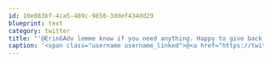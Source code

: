 ```yaml
---
id: 10e883bf-4ca5-489c-9850-3ddef434dd29
blueprint: text
category: twitter
title: "'@ErinGAdv lemme know if you need anything. Happy to give back to GA peeps."
caption: '<span class="username username_linked">@<a href="https://twitter.com/ErinGAdv" title="Erin Rogers">ErinGAdv</a></span> lemme know if you need anything. Happy to give back to GA peeps.'
---
```

